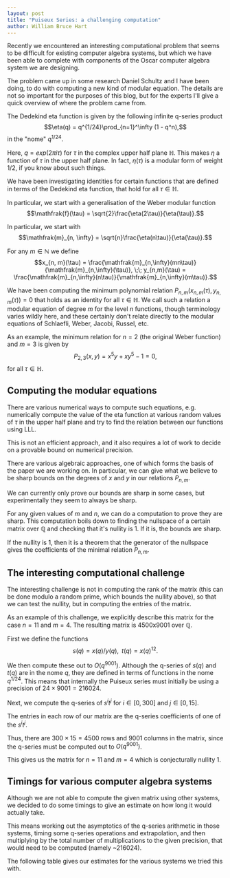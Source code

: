 ```yaml
---
layout: post
title: "Puiseux Series: a challenging computation"
author: William Bruce Hart
---
```


Recently we encountered an interesting computational problem that seems to be difficult
for existing computer algebra systems, but which we have been able to complete with
components of the Oscar computer algebra system we are designing.

The problem came up in some research Daniel Schultz and I have been doing, to do with
computing a new kind of modular equation. The details are not so important for the
purposes of this blog, but for the experts I'll give a quick overview of where the
problem came from.

The Dedekind eta function is given by the following infinite q-series product
$$\eta(q) = q^{1/24}\prod_{n=1}^\infty (1 - q^n),$$
in the "nome" $q^{1/24}$.

Here, $q = exp(2\pi i\tau)$ for $\tau$ in the complex upper half plane $\mathbb{H}$. This
makes $\eta$ a function of $\tau$ in the upper half plane. In fact, $\eta(\tau)$ is a
modular form of weight $1/2$, if you know about such things.

We have been investigating identities for certain functions that are defined in terms of
the Dedekind eta function, that hold for all $\tau \in \mathbb{H}$.

In particular, we start with a generalisation of the Weber modular function
$$\mathfrak{f}(\tau) = \sqrt{2}\frac{\eta(2\tau)}{\eta(\tau)}.$$

In particular, we start with
$$\mathfrak{m}_{n, \infty} = \sqrt{n}\frac{\eta(n\tau)}{\eta(\tau)}.$$

For any $m \in \mathbb{N}$ we define
$$x_{n, m}(\tau) = \frac{\mathfrak{m}_{n,\infty}(mn\tau)}{\mathfrak{m}_{n,\infty}(\tau)}, \;\; y_{n,m}(\tau) = \frac{\mathfrak{m}_{n,\infty}(n\tau)}{\mathfrak{m}_{n,\infty}(m\tau)}.$$

We have been computing the minimum polynomial relation
$P_{n,m}(x_{n,m}(\tau), y_{n,m}(\tau)) = 0$
that holds as an identity for all $\tau \in \mathbb{H}$. We call such a relation a
modular equation of degree $m$ for the level $n$ functions, though terminology varies
wildly here, and these certainly don't relate directly to the modular equations of
Schlaefli, Weber, Jacobi, Russel, etc.

As an example, the minimum relation for $n = 2$ (the original Weber function) and $m = 3$
is given by
$$P_{2, 3}(x, y) = x^5y + xy^5 - 1 = 0,$$
for all $\tau \in \mathbb{H}$.

## Computing the modular equations

There are various numerical ways to compute such equations, e.g. numerically compute
the value of the eta function at various random values of $\tau$ in the upper half
plane and try to find the relation between our functions using LLL.

This is not an efficient approach, and it also requires a lot of work to decide on a
provable bound on numerical precision.

There are various algebraic approaches, one of which forms the basis of the paper we are
working on. In particular, we can give what we believe to be sharp bounds on the degrees
of $x$ and $y$ in our relations $P_{n, m}$.

We can currently only prove our bounds are sharp in some cases, but experimentally they
seem to always be sharp.

For any given values of $m$ and $n$, we can do a computation to prove they are sharp.
This computation boils down to finding the nullspace of a certain matrix over
$\mathbb{Q}$ and checking that it's nullity is 1. If it is, the bounds are sharp.

If the nullity is $1$, then it is a theorem that the generator of the nullspace gives
the coefficients of the minimal relation $P_{n, m}$.

## The interesting computational challenge

The interesting challenge is not in computing the rank of the matrix (this can be done
modulo a random prime, which bounds the nullity above), so that we can test the nullity,
but in computing the entries of the matrix.

As an example of this challenge, we explicitly describe this matrix for the case $n = 11$
and $m = 4$. The resulting matrix is 4500x9001 over $\mathbb{Q}$.

First we define the functions
$$s(q) = x(q)/y(q),\;\; t(q) = x(q)^{12}.$$

We then compute these out to $O(q^{9001})$. Although the q-series of $s(q)$ and $t(q)$
are in the nome $q$, they are defined in terms of functions in the nome $q^{1/24}$. This
means that internally the Puiseux series must initially be using a precision of
$24\times 9001 = 216024$.

Next, we compute the q-series of $s^it^j$ for $i \in [0, 300]$ and $j \in [0, 15]$.

The entries in each row of our matrix are the q-series coefficients of one of the
$s^it^j$.

Thus, there are $300\times 15 = 4500$ rows and $9001$ columns in the matrix, since the
q-series must be computed out to $O(q^9001)$.

This gives us the matrix for $n = 11$ and $m = 4$ which is conjecturally nullity 1.

## Timings for various computer algebra systems

Although we are not able to compute the given matrix using other systems, we decided to
do some timings to give an estimate on how long it would actually take.

This means working out the asymptotics of the q-series arithmetic in those systems,
timing some q-series operations and extrapolation, and then multiplying by the total
number of multiplications to the given precision, that would need to be computed
(namely ~216024).

The following table gives our estimates for the various systems we tried this with.


